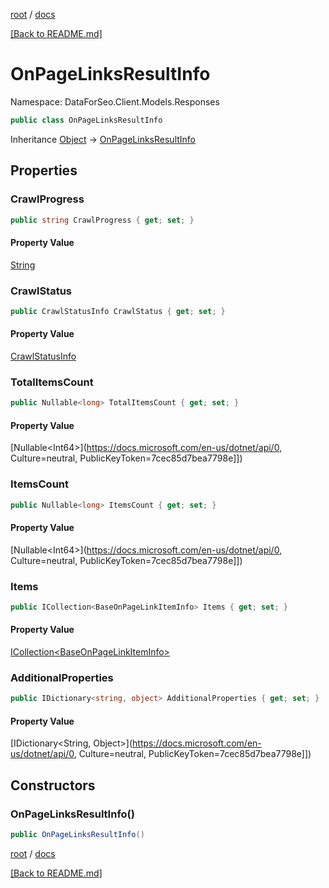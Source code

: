 [root](./../ "root") / [docs](./ "docs")

[[Back to README.md]](./../README.md "[Back to README.md]")

# OnPageLinksResultInfo

Namespace: DataForSeo.Client.Models.Responses

```csharp
public class OnPageLinksResultInfo
```

Inheritance [Object](https://docs.microsoft.com/en-us/dotnet/api/Object) → [OnPageLinksResultInfo](./OnPageLinksResultInfo.md)

## Properties

### **CrawlProgress**

```csharp
public string CrawlProgress { get; set; }
```

#### Property Value

[String](https://docs.microsoft.com/en-us/dotnet/api/String)<br>

### **CrawlStatus**

```csharp
public CrawlStatusInfo CrawlStatus { get; set; }
```

#### Property Value

[CrawlStatusInfo](./CrawlStatusInfo.md)<br>

### **TotalItemsCount**

```csharp
public Nullable<long> TotalItemsCount { get; set; }
```

#### Property Value

[Nullable&lt;Int64&gt;](https://docs.microsoft.com/en-us/dotnet/api/0, Culture=neutral, PublicKeyToken=7cec85d7bea7798e]])<br>

### **ItemsCount**

```csharp
public Nullable<long> ItemsCount { get; set; }
```

#### Property Value

[Nullable&lt;Int64&gt;](https://docs.microsoft.com/en-us/dotnet/api/0, Culture=neutral, PublicKeyToken=7cec85d7bea7798e]])<br>

### **Items**

```csharp
public ICollection<BaseOnPageLinkItemInfo> Items { get; set; }
```

#### Property Value

[ICollection&lt;BaseOnPageLinkItemInfo&gt;](./BaseOnPageLinkItemInfo.md)<br>

### **AdditionalProperties**

```csharp
public IDictionary<string, object> AdditionalProperties { get; set; }
```

#### Property Value

[IDictionary&lt;String, Object&gt;](https://docs.microsoft.com/en-us/dotnet/api/0, Culture=neutral, PublicKeyToken=7cec85d7bea7798e]])<br>

## Constructors

### **OnPageLinksResultInfo()**

```csharp
public OnPageLinksResultInfo()
```

[root](./../ "root") / [docs](./ "docs")

[[Back to README.md]](./../README.md "[Back to README.md]")